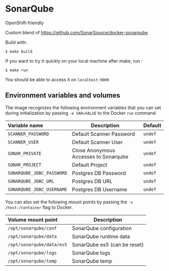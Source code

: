 # SonarQube

OpenShift-friendly

Custom blend of https://github.com/SonarSource/docker-sonarqube

Build with:
```
$ make build
```

If you want to try it quickly on your local machine after make, run :
```
$ make run
```

You should be able to access it on `localhost:9000`

Environment variables and volumes
----------------------------------

The image recognizes the following environment variables that you can set during
initialization by passing `-e VAR=VALUE` to the Docker `run` command.

|    Variable name            |    Description                        | Default      |
| :-------------------------- | ------------------------------------- | ------------ |
|  `SCANNER_PASSWORD`         | Default Scanner Password              | `undef`      |
|  `SCANNER_USER`             | Default Scanner User                  | `undef`      |
|  `SONAR_PRIVATE`            | Close Anonymous Accesses to Sonarqube | `undef`      |
|  `SONAR_PROJECT`            | Default Project                       | `undef`      |
|  `SONARQUBE_JDBC_PASSWORD`  | Postgres DB Password                  | `undef`      |
|  `SONARQUBE_JDBC_URL`       | Postgres DB URL                       | `undef`      |
|  `SONARQUBE_JDBC_USERNAME`  | Postgres DB Username                  | `undef`      |

You can also set the following mount points by passing the `-v /host:/container` flag to Docker.

|  Volume mount point        | Description                  |
| :------------------------- | ---------------------------- |
|  `/opt/sonarqube/conf`     | SonarQube configuration      |
|  `/opt/sonarqube/data`     | SonarQube runtime data       |
|  `/opt/sonarqube/data/es5` | SonarQube es5 (can be reset) |
|  `/opt/sonarqube/logs`     | SonarQube logs               |
|  `/opt/sonarqube/temp`     | SonarQube temp               |
